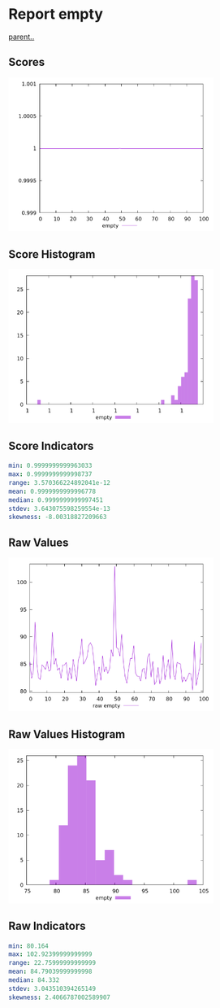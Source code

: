 # Report empty

[parent..](./..)  


## Scores

![score](./score.png)  

## Score Histogram

![hist](./hist.png)  

## Score Indicators

```yaml
min: 0.9999999999963033
max: 0.9999999999998737
range: 3.570366224892041e-12
mean: 0.9999999999996778
median: 0.9999999999997451
stdev: 3.643075598259554e-13
skewness: -8.00318827209663

```

## Raw Values

![raw](./raw.png)  

## Raw Values Histogram

![raw hist](./raw_hist.png)  

## Raw Indicators

```yaml
min: 80.164
max: 102.92399999999999
range: 22.75999999999999
mean: 84.79039999999998
median: 84.332
stdev: 3.043510394265149
skewness: 2.4066787002589907

```

<style>
  img {
    max-width: 80%;
  }
</style>
      
